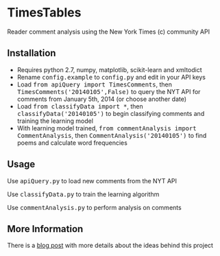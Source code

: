 TimesTables
===========

Reader comment analysis using the New York Times (c) community API

Installation
------------
* Requires python 2.7, numpy, matplotlib, scikit-learn and xmltodict
* Rename <tt>config.example</tt> to <tt>config.py</tt> and edit in your API keys
* Load <tt>from apiQuery import TimesComments</tt>, then <tt>TimesComments('20140105',False)</tt> to query the NYT API for comments from January 5th, 2014 (or choose another date)
* Load <tt>from classifyData import *</tt>, then <tt>classifyData('20140105')</tt> to begin classifying comments and training the learning model
* With learning model trained, <tt>from commentAnalysis import CommentAnalysis</tt>, then <tt>CommentAnalysis('20140105')</tt> to find poems and calculate word frequencies

Usage
-----
Use <tt>apiQuery.py</tt> to load new comments from the NYT API

Use <tt>classifyData.py</tt> to train the learning algorithm

Use <tt>commentAnalysis.py</tt> to perform analysis on comments

More Information
----------------
There is a [blog post](http://commentscount.blogspot.com/2014/01/sometimes-when-reading-times-comments.html) with more details about the ideas behind this project